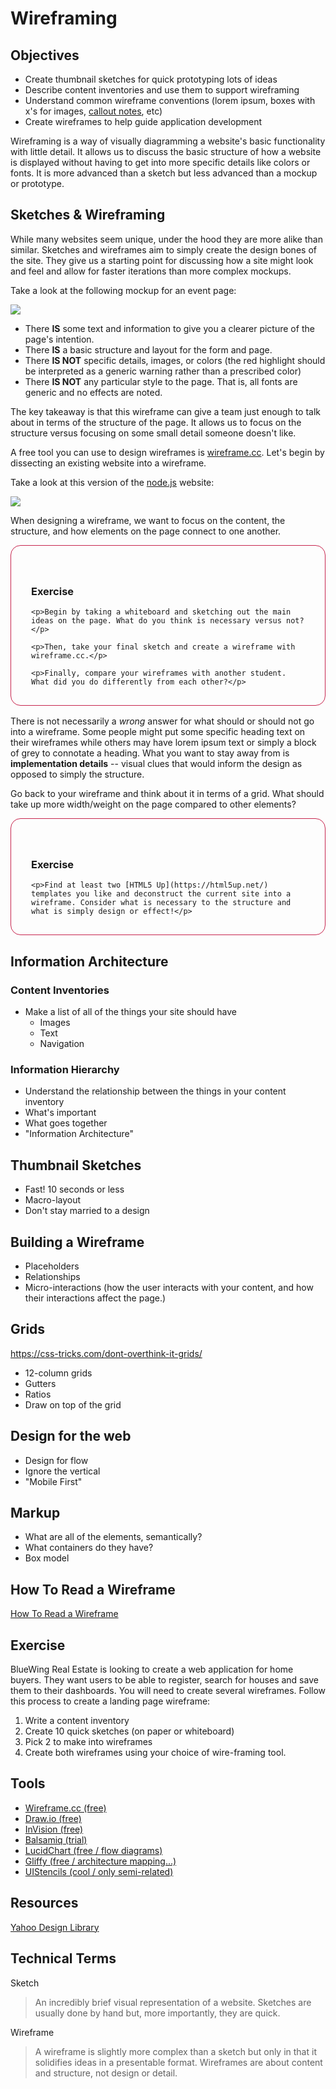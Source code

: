 # Wireframing

## Objectives

- Create thumbnail sketches for quick prototyping lots of ideas
- Describe content inventories and use them to support wireframing
- Understand common wireframe conventions (lorem ipsum, boxes with x's for images, [callout notes](http://uxmovement.com/wireframes/why-its-important-to-annotate-your-wireframes/), etc)
- Create wireframes to help guide application development

Wireframing is a way of visually diagramming a website's basic functionality with little detail. It allows us to discuss the basic structure of how a website is displayed without having to get into more specific details like colors or fonts. It is more advanced than a sketch but less advanced than a mockup or prototype.

## Sketches & Wireframing

While many websites seem unique, under the hood they are more alike than similar. Sketches and wireframes aim to simply create the design bones of the site. They give us a starting point for discussing how a site might look and feel and allow for faster iterations than more complex mockups.

Take a look at the following mockup for an event page:

![](https://students-gschool-production.s3.amazonaws.com/uploads/asset/file/298/attendee.png)

* There **IS** some text and information to give you a clearer picture of the page's intention.
* There **IS** a basic structure and layout for the form and page.
* There **IS NOT** specific details, images, or colors (the red highlight should be interpreted as a generic warning rather than a prescribed color)
* There **IS NOT** any particular style to the page. That is, all fonts are generic and no effects are noted.

The key takeaway is that this wireframe can give a team just enough to talk about in terms of the structure of the page. It allows us to focus on the structure versus focusing on some small detail someone doesn't like.

A free tool you can use to design wireframes is [wireframe.cc](http://wireframe.cc). Let's begin by dissecting an existing website into a wireframe.

Take a look at this version of the [node.js](http://nodejs.org) website:

![](http://i.imgur.com/F5isjKa.png)

When designing a wireframe, we want to focus on the content, the structure, and how elements on the page connect to one another.

<div class="media" style="padding: 2.5rem 2rem 1rem; border: 1px solid #c7254e; border-radius: 1rem; margin-bottom: 1rem;">
  <div class="media-left" style="font-size: 3rem; color: #c7254e;">
    <i class="fa fa-exclamation-circle"></i>
  </div>
  <div class="media-body">
    <h3 class="media-heading">Exercise</h3>

    <p>Begin by taking a whiteboard and sketching out the main ideas on the page. What do you think is necessary versus not?</p>

    <p>Then, take your final sketch and create a wireframe with wireframe.cc.</p>

    <p>Finally, compare your wireframes with another student. What did you do differently from each other?</p>

  </div>
</div>

There is not necessarily a _wrong_ answer for what should or should not go into a wireframe. Some people might put some specific heading text on their wireframes while others may have lorem ipsum text or simply a block of grey to connotate a heading. What you want to stay away from is **implementation details** -- visual clues that would inform the design as opposed to simply the structure.

Go back to your wireframe and think about it in terms of a grid. What should take up more width/weight on the page compared to other elements?

<div class="media" style="padding: 2.5rem 2rem 1rem; border: 1px solid #c7254e; border-radius: 1rem; margin-bottom: 1rem;">
  <div class="media-left" style="font-size: 3rem; color: #c7254e;">
    <i class="fa fa-exclamation-circle"></i>
  </div>
  <div class="media-body">
    <h3 class="media-heading">Exercise</h3>

    <p>Find at least two [HTML5 Up](https://html5up.net/) templates you like and deconstruct the current site into a wireframe. Consider what is necessary to the structure and what is simply design or effect!</p>

  </div>
</div>

## Information Architecture

### Content Inventories

* Make a list of all of the things your site should have
    * Images
    * Text
    * Navigation

### Information Hierarchy

* Understand the relationship between the things in your content inventory
* What's important
* What goes together
* "Information Architecture"

## Thumbnail Sketches

* Fast! 10 seconds or less
* Macro-layout
* Don't stay married to a design

## Building a Wireframe

* Placeholders
* Relationships
* Micro-interactions (how the user interacts with your content, and how their interactions affect the page.)

## Grids

https://css-tricks.com/dont-overthink-it-grids/

* 12-column grids
* Gutters
* Ratios
* Draw on top of the grid

## Design for the web

* Design for flow
* Ignore the vertical
* "Mobile First"

## Markup

* What are all of the elements, semantically?
* What containers do they have?
* Box model

## How To Read a Wireframe

[How To Read a Wireframe](http://blog.fuzzymath.com/wp-content/uploads/2011/07/Fuzzy-Math-How-to-read-a-wireframe.pdf)

## Exercise

BlueWing Real Estate is looking to create a web application for home buyers. They want users to be able to register, search for houses and save them to their dashboards. You will need to create several wireframes. Follow this process to create a landing page wireframe:

1.  Write a content inventory
2.  Create 10 quick sketches (on paper or whiteboard)
3.  Pick 2 to make into wireframes
4.  Create both wireframes using your choice of wire-framing tool.

## Tools

* [Wireframe.cc (free)](https://wireframe.cc)
* [Draw.io (free)](https://www.draw.io/)
* [InVision (free)](https://www.invisionapp.com/)
* [Balsamiq (trial)](https://balsamiq.com/)
* [LucidChart (free / flow diagrams)](https://www.lucidchart.com/)
* [Gliffy (free / architecture mapping...)](https://www.gliffy.com/)
* [UIStencils (cool / only semi-related)](http://www.uistencils.com/)

## Resources
[Yahoo Design Library](https://developer.yahoo.com/ypatterns/)

## Technical Terms

Sketch
> An incredibly brief visual representation of a website. Sketches are usually done by hand but, more importantly, they are quick.

Wireframe
> A wireframe is slightly more complex than a sketch but only in that it solidifies ideas in a presentable format. Wireframes are about content and structure, not design or detail.

